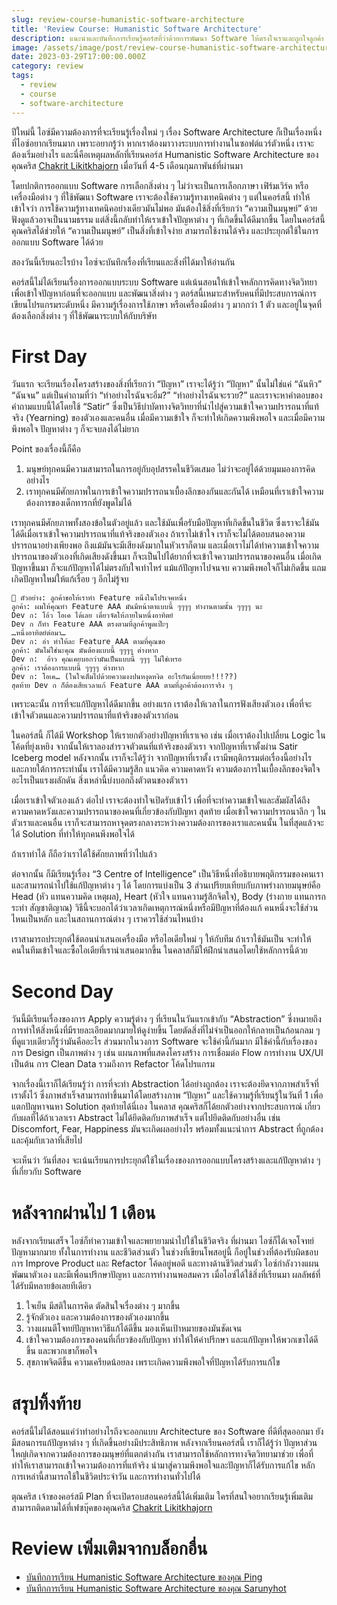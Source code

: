 ```yaml
---
slug: review-course-humanistic-software-architecture
title: 'Review Course: Humanistic Software Architecture'
description: แนะนำและบันทึกการเรียนรู้คอร์สที่ว่าด้วยการพัฒนา Software ให้ตรงใจเราและถูกใจลูกค้า
image: /assets/image/post/review-course-humanistic-software-architecture/heading.jpg
date: 2023-03-29T17:00:00.000Z
category: review
tags:
  - review
  - course
  - software-architecture
---
```


ปีใหม่นี้ ไอซ์มีความต้องการที่จะเรียนรู้เรื่องใหม่ ๆ เรื่อง Software Architecture ก็เป็นเรื่องหนึ่งที่ไอซ์อยากเรียนมาก เพราะอยากรู้ว่า หากเราต้องมาวางระบบการทำงานในซอฟต์แวร์ตัวหนึ่ง เราจะต้องเริ่มอย่างไร และนี่คือเหตุผลหลักที่เรียนคอร์ส Humanistic Software Architecture ของคุณคริส [Chakrit Likitkhajorn](https://www.facebook.com/chakrit.likitkhajorn) เมื่อวันที่ 4-5 เดือนกุมภาพันธ์ที่ผ่านมา

โดยปกติการออกแบบ Software การเลือกสิ่งต่าง ๆ ไม่ว่าจะเป็นการเลือกภาษา เฟิร์มเวิร์ค หรือเครื่องมือต่าง ๆ ที่ใช้พัฒนา Software เราจะต้องใช้ความรู้ทางเทคนิคต่าง ๆ แต่ในคอร์สนี้ ทำให้เข้าใจว่า การใช้ความรู้ทางเทคนิคอย่างเดียวมันไม่พอ มันต้องใช้สิ่งที่เรียกว่า “ความเป็นมนุษย์” ด้วย ฟังดูแล้วอาจเป็นนามธรรม แต่สิ่งนี้กลับทำให้เราเข้าใจปัญหาต่าง ๆ ที่เกิดขึ้นได้ดีมากขึ้น โดยในคอร์สนี้ คุณคริสได้ช่วยให้ “ความเป็นมนุษย์” เป็นสิ่งที่เข้าใจง่าย สามารถใช้งานได้จริง และประยุกต์ใช้ในการออกแบบ Software ได้ด้วย

สองวันนี้เรียนอะไรบ้าง ไอซ์จะบันทึกเรื่องที่เรียนและสิ่งที่ได้มาให้อ่านกัน

คอร์สนี้ไม่ได้เรียนเรื่องการออกแบบระบบ Software แต่เน้นสอนให้เข้าใจหลักการคิดทางจิตวิทยาเพื่อเข้าใจปัญหาก่อนที่จะออกแบบ และพัฒนาสิ่งต่าง ๆ ตอร์สนี้เหมาะสำหรับคนที่มีประสบการณ์การเขียนโปรแกรมระดับหนึ่ง มีความรู้เรื่องการใช้ภาษา หรือเครื่องมือต่าง ๆ มากกว่า 1 ตัว และอยู่ในจุดที่ต้องเลือกสิ่งต่าง ๆ ที่ใช้พัฒนาระบบให้กับบริษัท

# First Day

วันแรก จะเรียนเรื่องโครงสร้างของสิ่งที่เรียกว่า “ปัญหา” เราจะได้รู้ว่า “ปัญหา” นั้นไม่ใช่แค่ “ฉันหิว” “ฉันจน” แต่เป็นคำถามที่ว่า “ทำอย่างไรฉันจะอิ่ม?” “ทำอย่างไรฉันจะรวย?” และเราจะหาคำตอบของคำถามแบบนี้ได้โดยใช้ “Satir” ซึ่งเป็นวิธีบำบัดทางจิตวิทยาที่นำไปสู่ความเข้าใจความปรารถนาที่แท้จริง (Yearning) ของตัวเองและคนอื่น เมื่อมีความเข้าใจ ก็จะทำให้เกิดความพึงพอใจ และเมื่อมีความพึงพอใจ ปัญหาต่าง ๆ ก็จะจบลงได้ไม่ยาก

Point ของเรื่องนี้ก็คือ

1. มนุษย์ทุกคนมีความสามารถในการอยู่กับอุปสรรคในชีวิตเสมอ ไม่ว่าจะอยู่ได้ด้วยมุมมองการคิดอย่างไร
2. เราทุกคนมีศักยภาพในการเข้าใจความปรารถนาเบื้องลึกของกันและกันได้ เหมือนที่เราเข้าใจความต้องการของเด็กทารกที่ยังพูดไม่ได้

เราทุกคนมีศักยภาพทั้งสองข้อในตัวอยู่แล้ว และใช้มันเพื่อรับมือปัญหาที่เกิดขึ้นในชีวิต ซึ่งเราจะใช้มันได้ดีเมื่อเราเข้าใจความปรารถนาที่แท้จริงของตัวเอง ถ้าเราไม่เข้าใจ เราก็จะไม่ได้ตอบสนองความปรารถนาอย่างเพียงพอ ถึงแม้มันจะมีเสียงดังมากในหัวเราก็ตาม และเมื่อเราไม่ได้ทำความเข้าใจความปรารถนาของตัวเองที่เกิดเสียงดังขึ้นมา ก็จะเป็นไปได้ยากที่จะเข้าใจความปรารถนาของคนอื่น เมื่อเกิดปัญหาขึ้นมา ก็จะแก้ปัญหาได้ไม่ตรงกับใจเท่าไหร่ แม้แก้ปัญหาไปจนจบ ความพึงพอใจก็ไม่เกิดขึ้น แถมเกิดปัญหาใหม่ให้แก้เรื่อย ๆ อีกไม่รู้จบ

```
💬 ตัวอย่าง: ลูกค้าขอให้เราทำ Feature หนึ่งในโปรเจคหนึ่ง
ลูกค้า: ผมให้คุณทำ Feature AAA มันมีหน้าตาแบบนี้ ๆๆๆๆ ทำงานตามนั้น ๆๆๆๆ นะ
Dev ก: โอ้ว โอเค ได้เลย เดี๋ยวจัดให้ภายในหนึ่งอาทิตย์
Dev ก ก็ทำ Feature AAA ตรงตามที่ลูกค้าพูดเป๊ะๆ
…หนึ่งอาทิตย์ต่อมา…
Dev ก: อ่า ทำให้ละ Feature AAA ตามที่คุณขอ
ลูกค้า: มันไม่ใช่นะคุณ มันต้องแบบนี้ ๆๆๆๆ ต่างหาก
Dev ก:  อ้าว คุณเคยบอกว่ามันเป็นแบบนี้ ๆๆๆ ไม่ใช่เหรอ
ลูกค้า: เราต้องการแบบนี้ ๆๆๆๆ ต่างหาก
Dev ก: โอเค… (ในใจเต็มไปด้วยความงงปนหงุดหงิด อะไรกันเนี่ยยยย!!!??)
สุดท้าย Dev ก ก็ต้องเสียเวลาแก้ Feature AAA ตามที่ลูกค้าต้องการจริง ๆ
```

เพราะฉะนั้น การที่จะแก้ปัญหาได้ดีมากขึ้น อย่างแรก เราต้องให้เวลาในการฟังเสียงตัวเอง เพื่อที่จะเข้าใจตัวตนและความปรารถนาที่แท้จริงของตัวเราก่อน

ในคอร์สนี้ ก็ได้มี Workshop ให้เรายกตัวอย่างปัญหาที่เราเจอ เช่น เมื่อเราต้องไปเปลี่ยน Logic ในโค้ดที่ยุ่งเหยิง จากนั้นให้เราลองสำรวจตัวตนที่แท้จริงของตัวเรา จากปัญหาที่เราตั้งผ่าน Satir Iceberg model หลังจากนั้น เราก็จะได้รู้ว่า จากปัญหาที่เราตั้ง เรามีพฤติกรรมต่อเรื่องนี้อย่างไร และภายใต้การกระทำนั้น เราได้มีความรู้สึก แนวคิด ความคาดหวัง ความต้องการในเบื้องลึกของจิตใจอะไรเป็นแรงผลักดัน สิ่งเหล่านี้บ่งบอกถึงตัวตนของตัวเรา

เมื่อเราเข้าใจตัวเองแล้ว ต่อไป เราจะต้องทำใจเปิดรับเข้าไว้ เพื่อที่จะทำความเข้าใจและสัมผัสได้ถึงความคาดหวังและความปรารถนาของคนที่เกี่ยวข้องกับปัญหา สุดท้าย เมื่อเข้าใจความปรารถนาลึก ๆ ในตัวเราและคนอื่น เราก็จะสามารถหาจุดตรงกลางระหว่างความต้องการของเราและคนนั้น ในที่สุดแล้วจะได้ Solution ที่ทำให้ทุกคนพึงพอใจได้

ถ้าเราทำได้ ก็ถือว่าเราได้ใช้ศักยภาพที่ว่าไปแล้ว

ต่อจากนั้น ก็มีเรียนรู้เรื่อง “3 Centre of Intelligence” เป็นวิธีหนึ่งที่อธิบายพฤติกรรมของคนเราและสามารถนำไปใช้แก้ปัญหาต่าง ๆ ได้ โดยการแบ่งเป็น 3 ส่วนเปรียบเทียบกับภาพร่างกายมนุษย์คือ Head (หัว แทนความคิด เหตุผล), Heart (หัวใจ แทนความรู้สึกจิตใจ), Body (ร่างกาย แทนการกระทำ สัญชาติญาณ) วิธีนี้จะบอกได้ว่าเวลาเกิดเหตุการณ์หนึ่งหรือมีปัญหาที่ต้องแก้ คนหนึ่งจะใช้ส่วนไหนเป็นหลัก และในสถานการณ์ต่าง ๆ เราควรใช้ส่วนไหนบ้าง

เราสามารถประยุกต์ใช้ตอนนำเสนอเครื่องมือ หรือไอเดียใหม่ ๆ ให้กับทีม ถ้าเราใช้มันเป็น จะทำให้คนในทีมเข้าใจและซื้อไอเดียที่เรานำเสนอมากขึ้น ในคลาสก็มีให้ฝึกนำเสนอโดยใช้หลักการนี้ด้วย

# Second Day

วันนี้มีเรียนเรื่องของการ Apply ความรู้ต่าง ๆ ที่เรียนในวันแรกเข้ากับ “Abstraction” ซี่งหมายถึง การทำให้สิ่งหนึ่งที่มีรายละเอียดมากมายให้ดูง่ายขึ้น โดยตัดสิ่งที่ไม่จำเป็นออกให้กลายเป็นก้อนกลม ๆ ที่ดูแวบเดียวก็รู้ว่ามันคืออะไร ส่วนมากในวงการ Software จะใช้คำนี้กันมาก มีใช้คำนี้กับเรื่องของการ Design เป็นภาพต่าง ๆ เช่น แผนภาพที่แสดงโครงสร้าง การเชื่อมต่อ Flow การทำงาน UX/UI เป็นต้น การ Clean Data รวมถึงการ Refactor โค้ดโปรแกรม

จากเรื่องนี้เราก็ได้เรียนรู้ว่า การที่จะทำ Abstraction ได้อย่างถูกต้อง เราจะต้องยึดจากภาพสำเร็จที่เราตั้งไว้ ซึ่งภาพสำเร็จสามารถทำขึ้นมาได้โดยสร้างภาพ “ปัญหา” และใช้ความรู้ที่เรียนรู้ในวันที่ 1 เพื่อแตกปัญหาจนหา Solution สุดท้ายได้นี่เอง ในคลาส คุณคริสก็ได้ยกตัวอย่างจากประสบการณ์ เกี่ยวกับผลที่ได้ถ้าเวลาเรา Abstract ไม่ได้ยึดติดกับภาพสำเร็จ แต่ไปยึดติดกับอย่างอื่น เช่น Discomfort, Fear, Happiness มันจะเกิดผลอย่างไร พร้อมทั้งแนะนำการ Abstract ที่ถูกต้องและคุ้มกับเวลาที่เสียไป

จะเห็นว่า วันที่สอง จะเน้นเรียนการประยุกต์ใช้ในเรื่องของการออกแบบโครงสร้างและแก้ปัญหาต่าง ๆ ที่เกี่ยวกับ Software

# หลังจากผ่านไป 1 เดือน

หลังจากเรียนเสร็จ ไอซ์ก็ทำความเข้าใจและพยายามนำไปใช้ในชีวิตจริง ที่ผ่านมา ไอซ์ก็ได้เจอโจทย์ปัญหามากมาย ทั้งในการทำงาน และชีวิตส่วนตัว ในช่วงที่เขียนโพสอยู่นี้ ก็อยู่ในช่วงที่ต้องรับผิดชอบการ Improve Product และ Refactor โค้ดอยู่พอดี และทางด้านชีวิตส่วนตัว ไอซ์กำลังวางแผนพัฒนาตัวเอง และมีเพื่อนปรึกษาปัญหา และการทำงานพอสมควร เมื่อไอซ์ได้ใช้สิ่งที่เรียนมา ผลลัพธ์ที่ได้รับมีหลายข้อเลยทีเดียว

1. ใจเย็น มีสติในการคิด ตัดสินใจเรื่องต่าง ๆ มากขึ้น
2. รู้จักตัวเอง และความต้องการของตัวเองมากขึ้น
3. วางแผนตีโจทย์ปัญหาหาวิธีแก้ได้ดีขึ้น มองเห็นเป้าหมายของมันชัดเจน
4. เข้าใจความต้องการของคนที่เกี่ยวข้องกับปัญหา ทำให้ให้คำปรึกษา และแก้ปัญหาให้พวกเขาได้ดีขึ้น และพวกเขาก็พอใจ
5. สุขภาพจิตดีขึ้น ความเครียดน้อยลง เพราะเกิดความพึงพอใจที่ปัญหาได้รับการแก้ไข

# สรุปทิ้งท้าย

คอร์สนี้ไม่ได้สอนแค่ว่าทำอย่างไรถึงจะออกแบบ Architecture ของ Software ที่ดีที่สุดออกมา ยังมีสอนการแก้ปัญหาต่าง ๆ ที่เกิดขึ้นอย่างมีประสิทธิภาพ หลังจากเรียนคอร์สนี้ เราก็ได้รู้ว่า ปัญหาส่วนใหญ่เกิดจากความต้องการของมนุษย์ที่แตกต่างกัน เราสามารถใช้หลักการทางจิตวิทยามาช่วย เพื่อที่ทำให้เราสามารถเข้าใจความต้องการที่แท้จริง นำมาสู่ความพึงพอใจและปัญหาก็ได้รับการแก้ไข หลักการเหล่านี้สามารถใช้ในชีวิตประจำวัน และการทำงานทั่วไปได้

ตุณคริส เจ้าของคอร์สมี Plan ที่จะเปิดรอบสอนคอร์สนี้ได้เพิ่มเติม ใครที่สนใจอยากเรียนรู้เพิ่มเติม สามารถติดตามได้ที่เฟซบุ๊คของคุณคริส [Chakrit Likitkhajorn](https://www.facebook.com/chakrit.likitkhajorn)

# Review เพิ่มเติมจากบล็อกอื่น

- [บันทึกการเรียน Humanistic Software Architecture ของคุณ Ping](https://naiwaen.debuggingsoft.com/2023/03/%e0%b8%9a%e0%b8%b1%e0%b8%99%e0%b8%97%e0%b8%b6%e0%b8%81-humanistic-software-architecture/)
- [บันทึกการเรียน Humanistic Software Architecture ของคุณ Sarunyhot](https://sarunyhot.medium.com/%E0%B8%9A%E0%B8%B1%E0%B8%99%E0%B8%97%E0%B8%B6%E0%B8%81%E0%B8%81%E0%B8%B2%E0%B8%A3%E0%B9%80%E0%B8%A3%E0%B8%B5%E0%B8%A2%E0%B8%99-humanistic-architecture-5a47b0b488e5)
